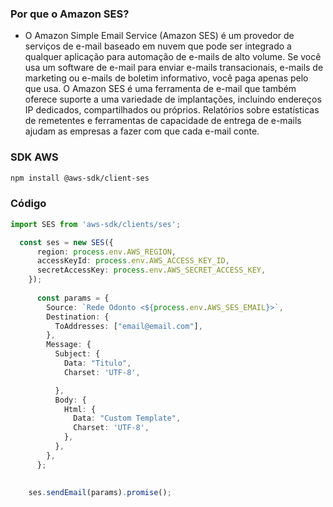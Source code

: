 
### Por que o Amazon SES?

- O Amazon Simple Email Service (Amazon SES) é um provedor de serviços de e-mail baseado em nuvem que pode ser integrado a qualquer aplicação para automação de e-mails de alto volume. Se você usa um software de e-mail para enviar e-mails transacionais, e-mails de marketing ou e-mails de boletim informativo, você paga apenas pelo que usa. O Amazon SES é uma ferramenta de e-mail que também oferece suporte a uma variedade de implantações, incluindo endereços IP dedicados, compartilhados ou próprios. Relatórios sobre estatísticas de remetentes e ferramentas de capacidade de entrega de e-mails ajudam as empresas a fazer com que cada e-mail conte.
  
### SDK AWS

```bash
npm install @aws-sdk/client-ses
```
  
### Código

```ts
import SES from 'aws-sdk/clients/ses';

  const ses = new SES({
      region: process.env.AWS_REGION,
      accessKeyId: process.env.AWS_ACCESS_KEY_ID,
      secretAccessKey: process.env.AWS_SECRET_ACCESS_KEY,
    });
    
      const params = {
        Source: `Rede Odonto <${process.env.AWS_SES_EMAIL}>`,
        Destination: {
          ToAddresses: ["email@email.com"],
        },
        Message: {
          Subject: {
            Data: "Titulo",
            Charset: 'UTF-8',

          },
          Body: {
            Html: {
              Data: "Custom Template",
              Charset: 'UTF-8',
            },
          },
        },
      };
      
      
    ses.sendEmail(params).promise();
```